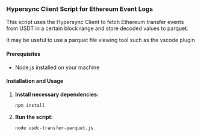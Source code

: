 ### Hypersync Client Script for Ethereum Event Logs

This script uses the Hypersync Client to fetch Ethereum transfer events from USDT in a certain block range and store decoded values to parquet.

It may be useful to use a parquet file viewing tool such as the vscode plugin

#### Prerequisites

- Node.js installed on your machine

#### Installation and Usage

1. **Install necessary dependencies:**

   ```sh
   npm install
   ```

2. **Run the script:**
   ```sh
   node usdc-transfer-parquet.js
   ```
